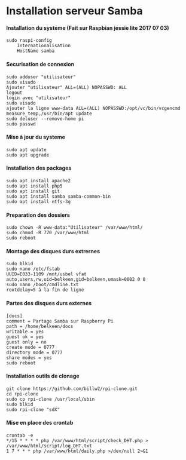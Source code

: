 Installation serveur Samba 
==
#### Installation du systeme (Fait sur Raspbian jessie lite 2017 07 03) 
	sudo raspi-config 
		Internationalisation 
		HostName samba 

#### Securisation de connexion
	sudo adduser "utilisateur" 
	sudo visudo 
	Ajouter "utilisateur" ALL=(ALL) NOPASSWD: ALL 
	logout 
	login avec "utilisateur" 
	sudo visudo 
	ajouter la ligne www-data ALL=(ALL) NOPASSWD:/opt/vc/bin/vcgencmd measure_temp,/usr/bin/apt update 
	sudo deluser --remove-home pi 
	sudo passwd 
	
#### Mise à jour du systeme
	sudo apt update 
	sudo apt upgrade 
	
#### Installation des packages
	sudo apt install apache2 
	sudo apt install php5 
	sudo apt install git 
	sudo apt install samba samba-common-bin 
	sudo apt install ntfs-3g 

#### Preparation des dossiers
	sudo chown -R www-data:"Utilisateur" /var/www/html/ 
	sudo chmod -R 770 /var/www/html 
	sudo reboot 

#### Montage des disques durs extrernes
    sudo blkid 
    sudo nano /etc/fstab 
    UUID=E033-1109 /mnt/usbel vfat auto,users,rw,uid=belkeen,gid=belkeen,umask=0002 0 0 
    sudo nano /boot/cmdline.txt
    rootdelay=5 à la fin de ligne 
    
#### Partes des disques durs externes
    [docs] 
	comment = Partage Samba sur Raspberry Pi 
	path = /home/belkeen/docs 
	writable = yes 
	guest ok = yes 
	guest only = no 
	create mode = 0777 
	directory mode = 0777 
	share modes = yes 
	sudo reboot 
	
#### Installation outils de clonage
	git clone https://github.com/billw2/rpi-clone.git 
	cd rpi-clone 
	sudo cp rpi-clone /usr/local/sbin 
	sudo blkid 
	sudo rpi-clone "sdX" 
	
#### Mise en place des crontab
	crontab -e 
	*/15 * * * * php /var/www/html/script/check_DHT.php > /var/www/html/script/log_DHT.txt 
	1 7 * * * php /var/www/html/daily.php >/dev/null 2>&1 
